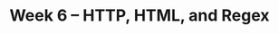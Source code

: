 ---
    title: Week 6 – HTTP, HTML, and Regex
    weekNumber: 6
    days:
      - date: 2023-5-8
        events:
          "**LEC 15**{: .label .label-lecture } Requests and JSON":
            "[🎥](https://podcast.ucsd.edu/watch/sp23/dsc80_a00/16) / [Ch. 7.1-7.2](https://notes.dsc80.com/content/07/introduction.html)"
          "**Lab 5**{: .label .label-lab } [Missing Values and Imputation (due 5/8)](https://github.com/dsc-courses/dsc80-2023-sp/blob/main/labs/05-missing-imputation/lab.ipynb)":
      - date: 2023-5-10
        events:
          "**LEC 16**{: .label .label-lecture } Web Scraping and Parsing HTML":
            " [Ch. 7.3](https://notes.dsc80.com/content/07/html.html)"
          "**DIS 5**{: .label .label-disc } **Lab 5 Reflection**":
      - date: 2023-5-12
        events:
          "**LEC 17**{: .label .label-lecture } Regular Expressions":
            " [Ch. 8.1-8.2](https://notes.dsc80.com/content/08/introduction.html)"

---